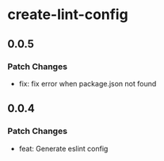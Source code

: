 # create-lint-config

## 0.0.5

### Patch Changes

- fix: fix error when package.json not found

## 0.0.4

### Patch Changes

- feat: Generate eslint config
